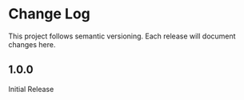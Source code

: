 # Change Log

This project follows semantic versioning.  Each release will document changes here.


## 1.0.0

Initial Release
